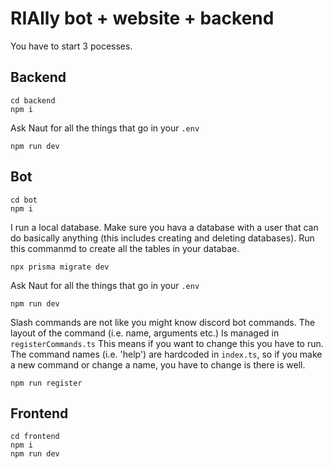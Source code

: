 # RIAlly bot + website + backend

You have to start 3 pocesses.

## Backend

```
cd backend
npm i
```

Ask Naut for all the things that go in your `.env`

```
npm run dev
```

## Bot

```
cd bot
npm i
```

I run a local database. Make sure you hava a database with a user that can do basically anything (this includes creating and deleting databases). Run this commanmd to create all the tables in your databae.

```
npx prisma migrate dev
```

Ask Naut for all the things that go in your `.env`

```
npm run dev
```

Slash commands are not like you might know discord bot commands. The layout of the command (i.e. name, arguments etc.) Is managed in `registerCommands.ts` This means if you want to change this you have to run. The command names (i.e. 'help') are hardcoded in `index.ts`, so if you make a new command or change a name, you have to change is there is well.

```
npm run register
```

## Frontend

```
cd frontend
npm i
npm run dev
```
